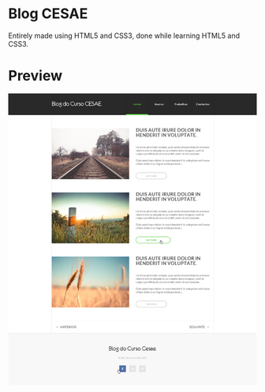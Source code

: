 # Blog CESAE
Entirely made using HTML5 and CSS3, done while learning HTML5 and CSS3.

# Preview
![alt text](https://github.com/Ricardo-Developer/blog_cesae/blob/master/img/Blog.png "Blog Preview")
